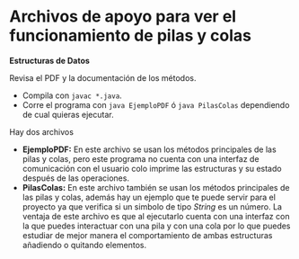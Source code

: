 # Archivos de apoyo para ver el funcionamiento de pilas y colas
**Estructuras de Datos**

Revisa el PDF y la documentación de los métodos. 
* Compila con ```javac *.java```.
* Corre el programa con ```java EjemploPDF``` ó ```java PilasColas``` dependiendo de cual quieras ejecutar.

Hay dos archivos
* **EjemploPDF:** En este archivo se usan los métodos principales de las pilas y colas, pero este programa no cuenta con una interfaz de comunicación con el usuario colo imprime las estructuras y su estado después de las operaciones.
* **PilasColas:** En este archivo también se usan los métodos principales de las pilas y colas, además hay un ejemplo que te puede servir para el proyecto ya que verifica si un simbolo de tipo *String* es un número. La ventaja de este archivo es que al ejecutarlo cuenta con una interfaz con la que puedes interactuar con una pila y con una cola por lo que puedes estudiar de mejor manera el comportamiento de ambas estructuras añadiendo o quitando elementos.